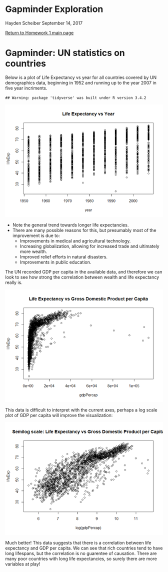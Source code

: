Gapminder Exploration
================
Hayden Scheiber
September 14, 2017

[Return to Homework 1 main page](https://github.com/HScheiber/STAT545-hw-Scheiber-Hayden/blob/master/hw01_Gapminder_Exploration/README.md)

Gapminder: UN statistics on countries
=====================================

Below is a plot of Life Expectancy vs year for all countries covered by UN demographics data, beginning in 1952 and running up to the year 2007 in five year incriments.

    ## Warning: package 'tidyverse' was built under R version 3.4.2

![](hw01_gapminder_files/figure-markdown_github-ascii_identifiers/Plot_1-1.png)

-   Note the general trend towards longer life expectancies.
-   There are many possible reasons for this, but presumably most of the improvement is due to:
    -   Improvements in medical and agricultural technology.
    -   Increasing globalization, allowing for increased trade and ultimately more wealth.
    -   Improved relief efforts in natural disasters.
    -   Improvements in public education.

The UN recorded GDP per capita in the available data, and therefore we can look to see how strong the correlation between wealth and life expectancy really is.

![](hw01_gapminder_files/figure-markdown_github-ascii_identifiers/Plot_2-1.png)

This data is difficult to interpret with the current axes, perhaps a log scale plot of GDP per capita will improve the visualization:

![](hw01_gapminder_files/figure-markdown_github-ascii_identifiers/Plot_3-1.png)

Much better! This data suggests that there is a correlation between life expectancy and GDP per capita. We can see that rich countries tend to have long lifespans, but the correlation is no guarentee of causation. There are many poor countries with long life expectancies, so surely there are more variables at play!

